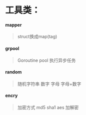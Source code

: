 # 工具类：
   
####  mapper
  >  struct换成map(tag)
####  grpool
  >  Goroutine pool 执行异步任务
####  random
  >  随机字符串 数字 字母 字母+数字
####  encry
  >  加密方式 md5 sha1 aes 加解密